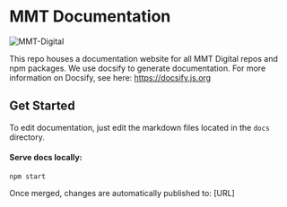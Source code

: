 # MMT Documentation
![MMT-Digital](https://img.shields.io/badge/MMT-Digital-red.svg?style=flat-square) 

This repo houses a documentation website for all MMT Digital repos and npm packages. We use docsify to generate documentation. For more information on Docsify, see here: https://docsify.js.org

## Get Started
To edit documentation, just edit the markdown files located in the `docs` directory. 

#### Serve docs locally:

```
npm start
```

Once merged, changes are automatically published to: [URL]
